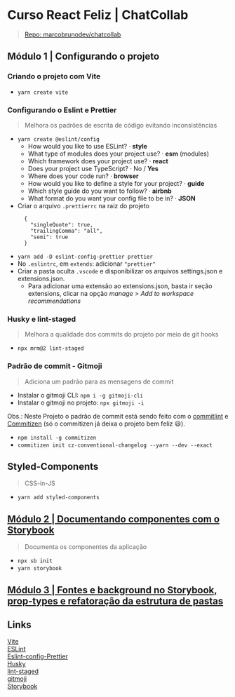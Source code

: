# Curso React Feliz | ChatCollab

> [Repo: marcobrunodev/chatcollab](https://github.com/marcobrunodev/chatcollab)

## Módulo 1 | Configurando o projeto

### Criando o projeto com Vite

- `yarn create vite`

### Configurando o Eslint e Prettier

> Melhora os padrões de escrita de código evitando inconsistências

- `yarn create @eslint/config`
  - How would you like to use ESLint? · **style**
  - What type of modules does your project use? · **esm** (modules)
  - Which framework does your project use? · **react**
  - Does your project use TypeScript? · No / **Yes**
  - Where does your code run? · **browser**
  - How would you like to define a style for your project? · **guide**
  - Which style guide do you want to follow? · **airbnb**
  - What format do you want your config file to be in? · **JSON**
- Criar o arquivo `.prettierrc` na raiz do projeto
  ```
    {
      "singleQuote": true,
      "trailingComma": "all",
      "semi": true
    }
  ```
- `yarn add -D eslint-config-prettier prettier`
- No `.eslintrc`, em `extends`: adicionar `"prettier"`
- Criar a pasta oculta `.vscode` e disponibilizar os arquivos settings.json e extensions.json.
  - Para adicionar uma extensão ao extensions.json, basta ir seção extensions, clicar na opção _manage_ > _Add to workspace recommendations_

### Husky e lint-staged

> Melhora a qualidade dos commits do projeto por meio de git hooks

- `npx mrm@2 lint-staged`

### Padrão de commit - Gitmoji

> Adiciona um padrão para as mensagens de commit

- Instalar o gitmoji CLI: `npm i -g gitmoji-cli`
- Instalar o gitmoji no projeto: `npx gitmoji -i`

Obs.: Neste Projeto o padrão de commit está sendo feito com o [commitlint](https://commitlint.js.org/) e [Commitizen](https://github.com/commitizen/cz-cli) (só o commitizen já deixa o projeto bem feliz 😃).

- `npm install -g commitizen`
- `commitizen init cz-conventional-changelog --yarn --dev --exact`

## Styled-Components

> CSS-in-JS

- `yarn add styled-components`

## [Módulo 2 | Documentando componentes com o Storybook](./modulo2-storybook.md)

> Documenta os componentes da aplicação

- `npx sb init`
- `yarn storybook`

## [Módulo 3 | Fontes e background no Storybook, prop-types e refatoração da estrutura de pastas](./modulo3.md)

## Links

[Vite](https://vitejs.dev/guide/#browser-support)  
[ESLint](https://eslint.org/docs/user-guide/getting-started)  
[Eslint-config-Prettier](https://github.com/prettier/eslint-config-prettier)  
[Husky](https://github.com/typicode/husky)  
[lint-staged](https://github.com/okonet/lint-staged)  
[gitmoji](https://github.com/carloscuesta/gitmoji)  
[Storybook](https://storybook.js.org/)
